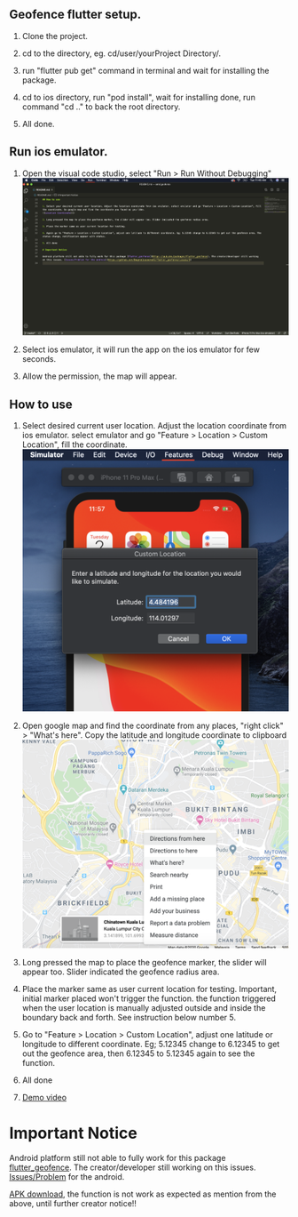## Geofence flutter setup.

1. Clone the project.

2. cd to the directory, eg. cd/user/yourProject Directory/.

3. run "flutter pub get" command in terminal and wait for installing the package.

4. cd to ios directory, run "pod install", wait for installing done, run command "cd .." to back the root directory.

5. All done.


## Run ios emulator.

1. Open the visual code studio, select "Run > Run Without Debugging"
![Run without debugging](https://github.com/Luktm/FlutterGeoFence/blob/master/Documentation/vcs-run-dubuging.png)

2. Select ios emulator, it will run the app on the ios emulator for few seconds.

3. Allow the permission, the map will appear.

## How to use

1. Select desired current user location. Adjust the location coordinate from ios emulator. select emulator and go "Feature > Location > Custom Location", fill the coordinate. 
![Location Setting](https://github.com/Luktm/FlutterGeoFence/blob/master/Documentation/ios-emulator-custom-location.png)

2. Open google map and find the coordinate from any places, "right click" > "What's here". Copy the latitude and longitude coordinate to clipboard
![Google Map Coordinate](https://github.com/Luktm/FlutterGeoFence/blob/master/Documentation/google-map-get-coordinate.png)

3. Long pressed the map to place the geofence marker, the slider will appear too. Slider indicated the geofence radius area.

4. Place the marker same as user current location for testing. Important, initial marker placed won't trigger the function. the function triggered when the user location is manually adjusted outside and inside the boundary back and forth. See instruction below number 5.

5. Go to "Feature > Location > Custom Location", adjust one latitude or longitude to different coordinate. Eg; 5.12345 change to 6.12345 to get out the geofence area, then 6.12345 to 5.12345 again to see the function.

6. All done 

7. [Demo video](https://drive.google.com/file/d/1XyS7L1rmGYLBJZXqHos6h5jV4hhM-8RV/view?usp=sharing)

# Important Notice

Android platform still not able to fully work for this package [flutter_geofence](https://pub.dev/packages/flutter_geofence). The creator/developer still working on this issues. [Issues/Problem](https://github.com/DwayneCoussement/flutter_geofence/issues/5) for the android.

[APK download](https://drive.google.com/file/d/1LQ0nXKQXtySBGLlmmzStY063saNKdgiV/view?usp=sharing), the function is not work as expected as mention from the above, until further creator notice!!